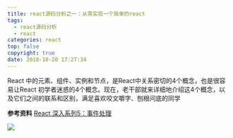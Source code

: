 ```yaml
---
title: react源码分析之一：从零实现一个简单的react
tags:
  - react源码分析
  - react
categories: react
top: false
copyright: true
date: 2018-10-20 17:27:34
---
```

React 中的元素、组件、实例和节点，是React中关系密切的4个概念，也是很容易让React 初学者迷惑的4个概念。现在，老干部就来详细地介绍这4个概念，以及它们之间的联系和区别，满足喜欢咬文嚼字、刨根问底的同学
<!--more-->

**参考资料**
[React 深入系列5：事件处理](https://mp.weixin.qq.com/s?__biz=MzU1ODQ0NzM2NA==&mid=2247483706&idx=1&sn=7682fa5f5db94bc2e975f82c9060554e&chksm=fc272f51cb50a6473137d51daabaeb684b58e97898f12391d46dcf730b6f5ed06382aefc773c#rd)

![](http://oankigr4l.bkt.clouddn.com/wexin.png)